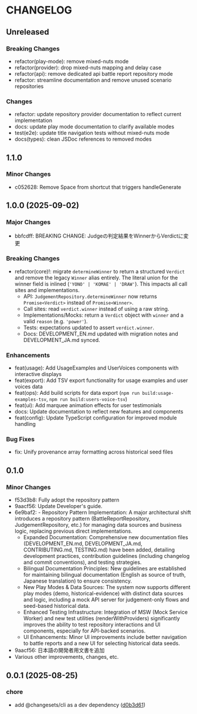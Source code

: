 # CHANGELOG

## Unreleased

### Breaking Changes

- refactor(play-mode): remove mixed-nuts mode
- refactor(provider): drop mixed-nuts mapping and delay case
- refactor(api): remove dedicated api battle report repository mode
- refactor: streamline documentation and remove unused scenario repositories

### Changes

- refactor: update repository provider documentation to reflect current implementation
- docs: update play mode documentation to clarify available modes
- test(e2e): update title navigation tests without mixed-nuts mode
- docs(types): clean JSDoc references to removed modes

## 1.1.0

### Minor Changes

- c052628: Remove Space from shortcut that triggers handleGenerate

## 1.0.0 (2025-09-02)

### Major Changes

- bbfcdff: BREAKING CHANGE: Judgeの判定結果をWinnerからVerdictに変更

### Breaking Changes

- refactor(core)!: migrate `determineWinner` to return a structured
  `Verdict` and remove the legacy `Winner` alias entirely. The literal union
  for the winner field is inlined (`'YONO' | 'KOMAE' | 'DRAW'`). This impacts
  all call sites and implementations.
    - API: `JudgementRepository.determineWinner` now returns `Promise<Verdict>`
      instead of `Promise<Winner>`.
    - Call sites: read `verdict.winner` instead of using a raw string.
    - Implementations/Mocks: return a `Verdict` object with `winner` and
      a valid `reason` (e.g. `'power'`).
    - Tests: expectations updated to assert `verdict.winner`.
    - Docs: DEVELOPMENT_EN.md updated with migration notes and DEVELOPMENT_JA.md
      synced.

### Enhancements

- feat(usage): Add UsageExamples and UserVoices components with interactive displays
- feat(export): Add TSV export functionality for usage examples and user voices data
- feat(ops): Add build scripts for data export (`npm run build:usage-examples-tsv`, `npm run build:users-voice-tsv`)
- feat(ui): Add marquee animation effects for user testimonials
- docs: Update documentation to reflect new features and components
- feat(config): Update TypeScript configuration for improved module handling

### Bug Fixes

- fix: Unify provenance array formatting across historical seed files

## 0.1.0

### Minor Changes

- f53d3b8: Fully adopt the repository pattern
- 9aacf56: Update Developer's guide.
- 6e9baf2: - Repository Pattern Implementation: A major architectural shift introduces a repository pattern (BattleReportRepository, JudgementRepository, etc.) for managing data sources and business logic, replacing previous direct implementations.
    - Expanded Documentation: Comprehensive new documentation files (DEVELOPMENT_EN.md, DEVELOPMENT_JA.md, CONTRIBUTING.md, TESTING.md) have been added, detailing development practices, contribution guidelines (including changelog and commit conventions), and testing strategies.
    - Bilingual Documentation Principles: New guidelines are established for maintaining bilingual documentation (English as source of truth, Japanese translation) to ensure consistency.
    - New Play Modes & Data Sources: The system now supports different play modes (demo, historical-evidence) with distinct data sources and logic, including a mock API server for judgement-only flows and seed-based historical data.
    - Enhanced Testing Infrastructure: Integration of MSW (Mock Service Worker) and new test utilities (renderWithProviders) significantly improves the ability to test repository interactions and UI components, especially for API-backed scenarios.
    - UI Enhancements: Minor UI improvements include better navigation to battle reports and a new UI for selecting historical data seeds.
- 9aacf56: 日本語の開発者用文書を追加
- Various other improvements, changes, etc.

## 0.0.1 (2025-08-25)

### chore

- add @changesets/cli as a dev dependency ([d0b3d61](https://github.com/F88/yonokomae/commit/d0b3d61238a71adc27061451a0eda31f22b8cc90))
